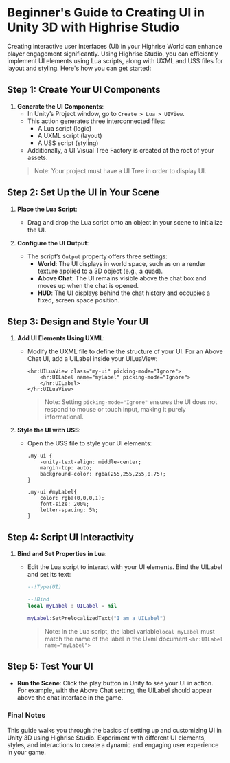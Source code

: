 # Beginner's Guide to Creating UI in Unity 3D with Highrise Studio

Creating interactive user interfaces (UI) in your Highrise World can enhance player engagement significantly. Using Highrise Studio, you can efficiently implement UI elements using Lua scripts, along with UXML and USS files for layout and styling. Here's how you can get started:

## Step 1: Create Your UI Components

1. **Generate the UI Components**:
   - In Unity’s Project window, go to `Create > Lua > UIView`.
   - This action generates three interconnected files:
     - A Lua script (logic)
     - A UXML script (layout)
     - A USS script (styling)
   - Additionally, a UI Visual Tree Factory is created at the root of your assets.
   > Note: Your project must have a UI Tree in order to display UI.

## Step 2: Set Up the UI in Your Scene

1. **Place the Lua Script**:
   - Drag and drop the Lua script onto an object in your scene to initialize the UI.

2. **Configure the UI Output**:
   - The script’s `Output` property offers three settings:
     - **World**: The UI displays in world space, such as on a render texture applied to a 3D object (e.g., a quad).
     - **Above Chat**: The UI remains visible above the chat box and moves up when the chat is opened.
     - **HUD**: The UI displays behind the chat history and occupies a fixed, screen space position.

## Step 3: Design and Style Your UI

1. **Add UI Elements Using UXML**:
   - Modify the UXML file to define the structure of your UI. For an Above Chat UI, add a UILabel inside your UILuaView:
     ```uxml
     <hr:UILuaView class="my-ui" picking-mode="Ignore">
         <hr:UILabel name="myLabel" picking-mode="Ignore">
         </hr:UILabel>
     </hr:UILuaView>
     ```
     > Note: Setting `picking-mode="Ignore"` ensures the UI does not respond to mouse or touch input, making it purely informational.

2. **Style the UI with USS**:
   - Open the USS file to style your UI elements:
     ```uss
     .my-ui {
         -unity-text-align: middle-center;
         margin-top: auto;
         background-color: rgba(255,255,255,0.75);
     }

     .my-ui #myLabel{
         color: rgba(0,0,0,1);
         font-size: 200%;
         letter-spacing: 5%;
     }
     ```

## Step 4: Script UI Interactivity

1. **Bind and Set Properties in Lua**:
   - Edit the Lua script to interact with your UI elements. Bind the UILabel and set its text:
     ```lua
     --!Type(UI)

     --!Bind
     local myLabel : UILabel = nil

     myLabel:SetPrelocalizedText("I am a UILabel")
     ```
     
     > Note: In the Lua script, the label variable`local myLabel` must match the name of the label in the Uxml document `<hr:UILabel name="myLabel">`

## Step 5: Test Your UI

- **Run the Scene**: Click the play button in Unity to see your UI in action. For example, with the Above Chat setting, the UILabel should appear above the chat interface in the game.

### Final Notes

This guide walks you through the basics of setting up and customizing UI in Unity 3D using Highrise Studio. Experiment with different UI elements, styles, and interactions to create a dynamic and engaging user experience in your game.
